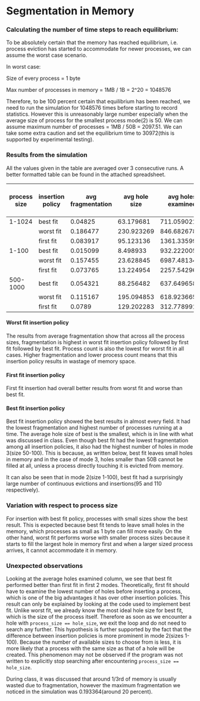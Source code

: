 # Segmentation in Memory

<h3> Calculating the number of time steps to reach equilibrium: </h3>

To be absolutely certain that the memory has reached equilibrium, i.e. process eviction has started to accommodate for newer processes, we can assume the worst case scenario.

In worst case:

Size of every process = 1 byte

Max number of processes in memory = 1MB / 1B = 2^20 = 1048576

Therefore, to be 100 percent certain that equilibrium has been reached, we need to run the simulation for 1048576 times before starting to record statistics. However this is unreasonably large number especially when the average size of process for the smallest process mode(2) is 50. We can assume maximum number of processes = 1MB / 50B = 2097.51. We can take some extra caution and set the equilibrium time to 30972(this is supported by experimental testing).

<h3>Results from the simulation</h3>

All the values given in the table are averaged over 3 consecutive runs. A better formatted table can be found in the attached spreadsheet.


| process size | insertion policy   | avg fragmentation | avg hole size | avg holes examined | max fragmentation | min fragmentation | avg process count | max process count | min process count | avg process size | avg hole count | max hole count | min hole count | max processes created in a row | max processes removed in a row |
| ------------ | ------------------ | ----------------- | ------------- | ------------------ | ----------------- | ----------------- | ----------------- | ----------------- | ----------------- | ---------------- | -------------- | -------------- | -------------- | ------------------------------ | ------------------------------ |
| 1-1024       | best fit           | 0.04825           | 63.179681     | 711.059021         | 0.076956          | 0.028868          | 1941.077677       | 1958.666666       | 1979              | 509.155334       | 800.205017     | 1915.666666    | 781.333333     | 51.333333                      | 54                             |
|              | worst fit          | 0.186477          | 230.923269    | 846.682678         | 0.193364          | 0.180012          | 1688.302002       | 1709.333333       | 1655              | 509.047668       | 852.680684     | 861            | 831            | 13.333333                      | 17                             |
|              | first fit          | 0.083917          | 95.123136     | 1361.335998        | 0.099028          | 0.071323          | 1844.026327       | 1921              | 1841.666666       | 502.408          | 925.529338     | 943            | 904            | 26.666666                      | 33                             |
| 1-100        | best fit           | 0.015099          | 8.498933      | 932.222005         | 0.019691          | 0.010803          | 20348.216797      | 20436.666666      | 20225.666666      | 50.561667        | 1896.762003    | 2008.333333    | 1797           | 110.666666                     | 95                             |
|              | worst fit          | 0.157455          | 23.628845     | 6987.4813417       | 0.159521          | 0.155805          | 17531.791667      | 17577.666666      | 17484             | 49.633666        | 6987.459635    | 7090.333333    | 6993.333333    | 13                             | 19                             |
|              | first fit          | 0.073765          | 13.224954     | 2257.542969        | 0.075918          | 0.071589          | 19246.195311      | 19306.333333      | 19192.333333      | 50.497334        | 5849.337415    | 5938.333333    | 5745.666666    | 32.333333                      | 39.666666                      |
| 500-1000     | best fit           | 0.054321          | 88.256482     | 637.649658         | 0.072135          | 0.045653          | 1322.246663       | 1335.333333       | 1295.666666       | 749.608663       | 645.120686     | 655.666666     | 635.333333     | 29.666666                      | 19.333333                      |
|              | worst fit          | 0.115167          | 195.094853    | 618.923665         | 0.127465          | 0.106193          | 1240.080997       | 1255              | 1219.666666       | 750.687011       | 618.92102      | 634            | 607            | 9                              | 11.666666                      |
|              | first fit          | 0.0789            | 129.202283    | 312.778991         | 0.091699          | 0.06975           | 1284.88571        | 1300.333333       | 1262.333333       | 755.887654       | 640.369018     | 644.333333     | 626            | 13.666666                      | 16                             |


<h4>Worst fit insertion policy</h4>

The results from average fragmentation show that across all the process sizes, fragmentation is highest in worst fit insertion policy followed by first fit followed by best fit. Process count is also the lowest for worst fit in all cases. Higher fragmentation and lower process count means that this insertion policy results in wastage of memory space.


<h4>First fit insertion policy</h4>

First fit insertion had overall better results from worst fit and worse than best fit.


<h4>Best fit insertion policy</h4>

Best fit insertion policy showed the best results in almost every field. It had the lowest fragmentation and highest number of processes running at a time. The average hole size of best is the smallest, which is in line with what was discussed in class. Even though best fit had the lowest fragmentation among all insertion policies, it also had the highest number of holes in mode 3(size 50-100). This is because, as written below, best fit leaves small holes in memory and in the case of mode 3, holes smaller than 50B cannot be filled at all, unless a process directly touching it is evicted from memory.

It can also be seen that in mode 2(size 1-100), best fit had a surprisingly large number of continuous evictions and insertions(95 and 110 respectively).


<h3>Variation with respect to process size</h3>

For insertion with best fit policy, processes with small sizes show the best result. This is expected because best fit tends to leave small holes in the memory, which processes as small as 1 byte can fill more easily. On the other hand, worst fit performs worse with smaller process sizes because it starts to fill the largest hole in memory first and when a larger sized process arrives, it cannot accommodate it in memory.


<h3>Unexpected observations</h3>

Looking at the average holes examined column, we see that best fit performed better than first fit in first 2 modes. Theoretically, first fit should have to examine the lowest number of holes before inserting a process, which is one of the big advantages it has over other insertion policies. This result can only be explained by looking at the code used to implement best fit. Unlike worst fit, we already know the most ideal hole size for best fit, which is the size of the process itself. Therefore as soon as we encounter a hole with `process_size == hole_size`, we exit the loop and do not need to search any further. This hypothesis is further supported by the fact that the difference between insertion policies is more prominent in mode 2(sizes 1-100). Because the number of available sizes to choose from is less, it is more likely that a process with the same size as that of a hole will be created. This phenomenon may not be observed if the program was not written to explicitly stop searching after encountering `process_size == hole_size`.


During class, it was discussed that around 1/3rd of memory is usually wasted due to fragmentation, however the maximum fragmentation we noticed in the simulation was 0.193364(around 20 percent).
